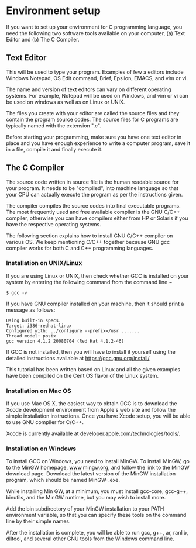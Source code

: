# Environment setup

If you want to set up your environment for C programming language, you need the following two software 
tools available on your computer, (a) Text Editor and (b) The C Compiler.

## Text Editor

This will be used to type your program. Examples of few a editors include Windows Notepad, OS Edit 
command, Brief, Epsilon, EMACS, and vim or vi.

The name and version of text editors can vary on different operating systems. For example, Notepad will 
be used on Windows, and vim or vi can be used on windows as well as on Linux or UNIX.

The files you create with your editor are called the source files and they contain the program source 
codes. The source files for C programs are typically named with the extension ".c".

Before starting your programming, make sure you have one text editor in place and you have enough 
experience to write a computer program, save it in a file, compile it and finally execute it.

## The C Compiler

The source code written in source file is the human readable source for your program. It needs to be 
"compiled", into machine language so that your CPU can actually execute the program as per the instructions given.

The compiler compiles the source codes into final executable programs. The most frequently used and free available 
compiler is the GNU C/C++ compiler, otherwise you can have compilers either from HP or Solaris if you have the 
respective operating systems.

The following section explains how to install GNU C/C++ compiler on various OS. We keep mentioning C/C++ together 
because GNU gcc compiler works for both C and C++ programming languages.

### Installation on UNIX/Linux

If you are using Linux or UNIX, then check whether GCC is installed on your system by entering the following command 
from the command line −

```
$ gcc -v
```

If you have GNU compiler installed on your machine, then it should print a message as follows:

```
Using built-in specs.
Target: i386-redhat-linux
Configured with: ../configure --prefix=/usr .......
Thread model: posix
gcc version 4.1.2 20080704 (Red Hat 4.1.2-46)
```

If GCC is not installed, then you will have to install it yourself using the detailed instructions available at 
https://gcc.gnu.org/install/

This tutorial has been written based on Linux and all the given examples have been compiled on the Cent OS flavor of 
the Linux system.

### Installation on Mac OS

If you use Mac OS X, the easiest way to obtain GCC is to download the Xcode development environment from Apple's web 
site and follow the simple installation instructions. Once you have Xcode setup, you will be able to use GNU compiler 
for C/C++.

Xcode is currently available at developer.apple.com/technologies/tools/.

### Installation on Windows

To install GCC on Windows, you need to install MinGW. To install MinGW, go to the MinGW homepage, www.mingw.org, and 
follow the link to the MinGW download page. Download the latest version of the MinGW installation program, which should 
be named MinGW-<version>.exe.

While installing Min GW, at a minimum, you must install gcc-core, gcc-g++, binutils, and the MinGW runtime, but you may 
wish to install more.

Add the bin subdirectory of your MinGW installation to your PATH environment variable, so that you can specify these 
tools on the command line by their simple names.

After the installation is complete, you will be able to run gcc, g++, ar, ranlib, dlltool, and several other GNU tools 
from the Windows command line.